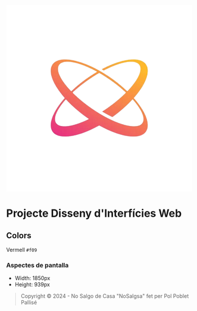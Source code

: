 ![logo](./img/logo.png)
# Projecte Disseny d'Interfícies Web

## Colors
Vermell `#f09`

### Aspectes de pantalla
- Width: 1850px  
- Height: 939px

> Copyright &copy; 2024 - No Salgo de Casa "NoSalgsa" fet per Pol Poblet Pallisé

<!-- https://encrypted-tbn0.gstatic.com/images?q=tbn:ANd9GcSxDOf7brh465mFOOj8hI1V2W7vb0y8pmPh0p4pIsfrLFSoBfwZ9YaRt4hznIZUHf2MR44&usqp=CAU -->
